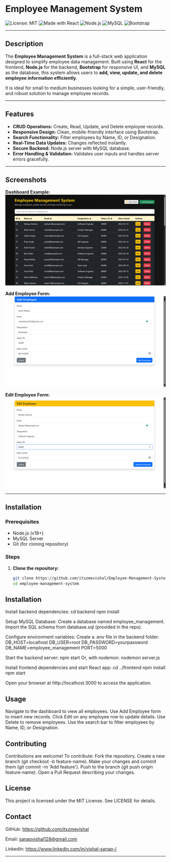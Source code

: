 # Employee Management System

![License: MIT](https://img.shields.io/badge/License-MIT-green.svg)
![Made with React](https://img.shields.io/badge/Made%20with-React-blue.svg)
![Node.js](https://img.shields.io/badge/Backend-Node.js-green.svg)
![MySQL](https://img.shields.io/badge/Database-MySQL-blue.svg)
![Bootstrap](https://img.shields.io/badge/UI-Bootstrap-purple.svg)

---

## Description

The **Employee Management System** is a full-stack web application designed to simplify employee data management. Built using **React** for the frontend, **Node.js** for the backend, **Bootstrap** for responsive UI, and **MySQL** as the database, this system allows users to **add, view, update, and delete employee information efficiently**.

It is ideal for small to medium businesses looking for a simple, user-friendly, and robust solution to manage employee records.

---

## Features

- **CRUD Operations:** Create, Read, Update, and Delete employee records.
- **Responsive Design:** Clean, mobile-friendly interface using Bootstrap.
- **Search Functionality:** Filter employees by Name, ID, or Designation.
- **Real-Time Data Updates:** Changes reflected instantly.
- **Secure Backend:** Node.js server with MySQL database.
- **Error Handling & Validation:** Validates user inputs and handles server errors gracefully.

---

## Screenshots

**Dashboard Example:**  
![Dashboard Screenshot](https://github.com/itxzmevishal/Employee-Management-System/blob/d9a3cae6805e7dbb1a8edb1157a1d24cce8d336b/screenshots/Frontend-d.png)

**Add Employee Form:**  
![Add Employee Screenshot](https://github.com/itxzmevishal/Employee-Management-System/blob/d30e51feffa64f5a06c54b0c21f1bc69a2495268/screenshots/Add-e.png)

**Edit Employee Form:**  
![Edit Employee Screenshot](https://github.com/itxzmevishal/Employee-Management-System/blob/305fffb31945235be5d78cc9849d10fea545fc0c/screenshots/Edit-e.png)

---

## Installation

### Prerequisites

- Node.js (v18+)
- MySQL Server
- Git (for cloning repository)

### Steps

1. **Clone the repository:**
   ```bash
   git clone https://github.com/itxzmevishal/Employee-Management-System.git
   cd employee-management-system
   ```

## Installation

Install backend dependencies:
cd backend
npm install

Setup MySQL Database:
Create a database named employee_management.
Import the SQL schema from database.sql (provided in the repo).

Configure environment variables:
Create a .env file in the backend folder:
DB_HOST=localhost
DB_USER=root
DB_PASSWORD=yourpassword
DB_NAME=employee_management
PORT=5000

Start the backend server:
npm start
Or, with nodemon:
nodemon server.js

Install frontend dependencies and start React app:
cd ../frontend
npm install
npm start

Open your browser at http://localhost:3000 to access the application.

## Usage

Navigate to the dashboard to view all employees.
Use Add Employee form to insert new records.
Click Edit on any employee row to update details.
Use Delete to remove employees.
Use the search bar to filter employees by Name, ID, or Designation.

## Contributing

Contributions are welcome! To contribute:
Fork the repository.
Create a new branch (git checkout -b feature-name).
Make your changes and commit them (git commit -m 'Add feature').
Push to the branch (git push origin feature-name).
Open a Pull Request describing your changes.

## License

This project is licensed under the MIT License. See LICENSE for details.

## Contact

GitHub: https://github.com/itxzmevishal 

Email: sanapvishal128@gmail.com 

LinkedIn: https://www.linkedin.com/in/vishal-sanap-/

---
